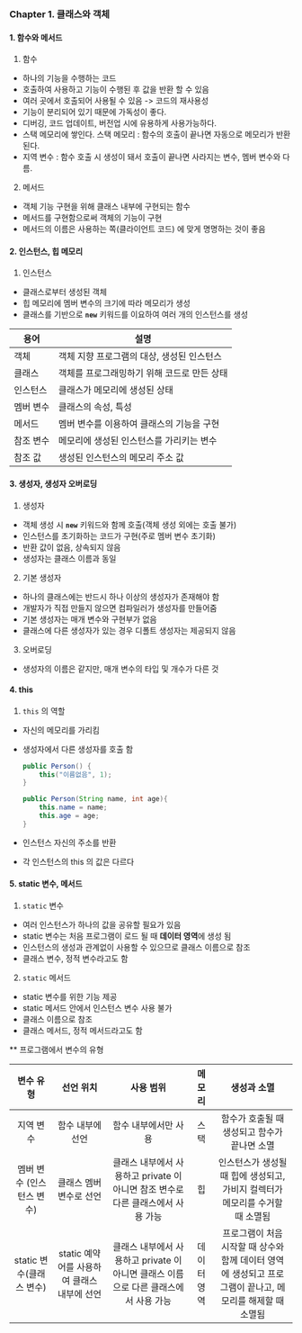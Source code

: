 ### Chapter 1. 클래스와 객체

#### 1. 함수와 메서드

1) 함수 

- 하나의 기능을 수행하는 코드
- 호출하여 사용하고 기능이 수행된 후 값을 반환 할 수 있음
- 여러 곳에서 호출되어 사용될 수 있음 -> 코드의 재사용성
- 기능이 분리되어 있기 때문에 가독성이 좋다.
- 디버깅, 코드 업데이트, 버전업 시에 유용하게 사용가능하다.
- 스택 메모리에 쌓인다. 스택 메모리 : 함수의 호출이 끝나면 자동으로 메모리가 반환된다.
- 지역 변수 : 함수 호출 시 생성이 돼서 호출이 끝나면 사라지는 변수, 멤버 변수와 다름.

2) 메서드

- 객체 기능 구현을 위해 클래스 내부에 구현되는 함수
- 메서드를 구현함으로써 객체의 기능이 구현
- 메서드의 이름은 사용하는 쪽(클라이언트 코드) 에 맞게 명명하는 것이 좋음



#### 2. 인스턴스, 힙 메모리

1) 인스턴스

- 클래스로부터 생성된 객체
- 힙 메모리에 멤버 변수의 크기에 따라 메모리가 생성
- 클래스를 기반으로 **`new`** 키워드를 이요하여 여러 개의 인스턴스를 생성



| 용어      | 설명                                        |
| --------- | ------------------------------------------- |
| 객체      | 객체 지향 프로그램의 대상, 생성된 인스턴스  |
| 클래스    | 객체를 프로그래밍하기 위해 코드로 만든 상태 |
| 인스턴스  | 클래스가 메모리에 생성된 상태               |
| 멤버 변수 | 클래스의 속성, 특성                         |
| 메서드    | 멤버 변수를 이용하여 클래스의 기능을 구현   |
| 참조 변수 | 메모리에 생성된 인스턴스를 가리키는 변수    |
| 참조 값   | 생성된 인스턴스의 메모리 주소 값            |



#### 3. 생성자, 생성자 오버로딩

1) 생성자

- 객체 생성 시 **`new`** 키워드와 함께 호출(객체 생성 외에는 호출 불가)
- 인스턴스를 초기화하는 코드가 구현(주로 멤버 변수 초기화)
- 반환 값이 없음, 상속되지 않음
- 생성자는 클래스 이름과 동일

2) 기본 생성자

- 하나의 클래스에는 반드시 하나 이상의 생성자가 존재해야 함
- 개발자가 직접 만들지 않으면 컴파일러가 생성자를 만들어줌
- 기본 생성자는 매개 변수와 구현부가 없음
- 클래스에 다른 생성자가 있는 경우 디폴트 생성자는 제공되지 않음

3) 오버로딩

- 생성자의 이름은 같지만, 매개 변수의 타입 및 개수가 다른 것



#### 4. this

1) `this` 의 역할

- 자신의 메모리를 가리킴

- 생성자에서 다른 생성자를 호출 함

  ```java
  public Person() {
      this("이름없음", 1); 
  }
  
  public Person(String name, int age){
      this.name = name;
      this.age = age;
  }
  
  ```

  

- 인스턴스 자신의 주소를 반환

- 각 인스턴스의 this 의 값은 다르다



#### 5. static 변수, 메서드

1) `static` 변수

- 여러 인스턴스가 하나의 값을 공유할 필요가 있음
- static 변수는 처음 프로그램이 로드 될 때 **데이터 영역**에 생성 됨
- 인스턴스의 생성과 관계없이 사용할 수 있으므로 클래스 이름으로 참조
- 클래스 변수, 정적 변수라고도 함

2) `static` 메서드

- static 변수를 위한 기능 제공
- static 메서드 안에서 인스턴스 변수 사용 불가
- 클래스 이름으로 참조
- 클래스 메서드, 정적 메서드라고도 함



** 프로그램에서 변수의 유형

|            변수 유형            |                  선언 위치                  |                          사용 범위                           | 메모리 |                         생성과 소멸                          |
| :----------------------------------------: | :-----------------------------------------: | :----------------------------------------------------------: | :--------------------: | :----------------------------------------------------------: |
|            지역 변수             |              함수 내부에 선언               |                     함수 내부에서만 사용                     | 스택        |         함수가 호출될 때 생성되고 함수가 끝나면 소멸         |
| 멤버 변수        (인스턴스 변수) |           클래스 멤버 변수로 선언           | 클래스 내부에서 사용하고 private 이 아니면 참조 변수로 다른 클래스에서 사용 가능 | 힙          | 인스턴스가 생성될 때 힙에 생성되고, 가비지 컬렉터가 메모리를 수거할 때 소멸됨 |
|     static 변수(클래스 변수)     | static 예약어를 사용하여 클래스 내부에 선언 | 클래스 내부에서 사용하고 private 이 아니면 클래스 이름으로 다른 클래스에서 사용 가능 | 데이터 영역 | 프로그램이 처음 시작할 때 상수와 함께 데이터 영역에 생성되고 프로그램이 끝나고, 메모리를 해제할 때 소멸됨 |















